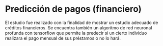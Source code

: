 # Predicción de pagos (financiero)

El estudio fue realizado con la finalidad de mostrar un estudio adecuado de créditos financieros. Se encuentra también un algoritmo de red neuronal profunda con tensorflow que permite la predecir si un cierto individuo realizara el pago mensual de sus préstamos o no lo hará. 

